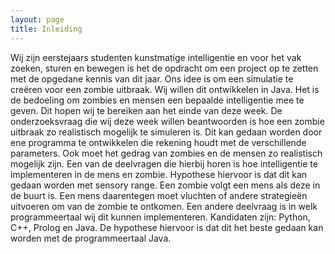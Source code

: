 ```yaml
---
layout: page
title: Inleiding
---
```


Wij zijn eerstejaars studenten kunstmatige intelligentie en voor het vak zoeken, sturen en bewegen is het de opdracht om een project op te zetten met de opgedane kennis van dit jaar. Ons idee is om een simulatie te creëren voor een zombie uitbraak. Wij willen dit ontwikkelen in Java. Het is de bedoeling om zombies en mensen een bepaalde intelligentie mee te geven. Dit hopen wij te bereiken aan het einde van deze week. 
De onderzoeksvraag die wij deze week willen beantwoorden is hoe een zombie uitbraak zo realistisch mogelijk te simuleren is. Dit kan gedaan worden door ene programma te ontwikkelen die rekening houdt met de verschillende parameters. Ook moet het gedrag van zombies en de mensen zo realistisch mogelijk zijn. 
Een van de deelvragen die hierbij horen is hoe intelligentie te implementeren in de mens en zombie. Hypothese hiervoor is dat dit kan gedaan worden met sensory range. Een zombie volgt een mens als deze in de buurt is. Een mens daarentegen moet vluchten of andere strategieën uitvoeren om van de zombie te ontkomen. 
Een andere deelvraag is in welk programmeertaal wij dit kunnen implementeren. Kandidaten zijn: Python, C++, Prolog en Java. De hypothese hiervoor is dat dit het beste gedaan kan worden met de programmeertaal Java.
